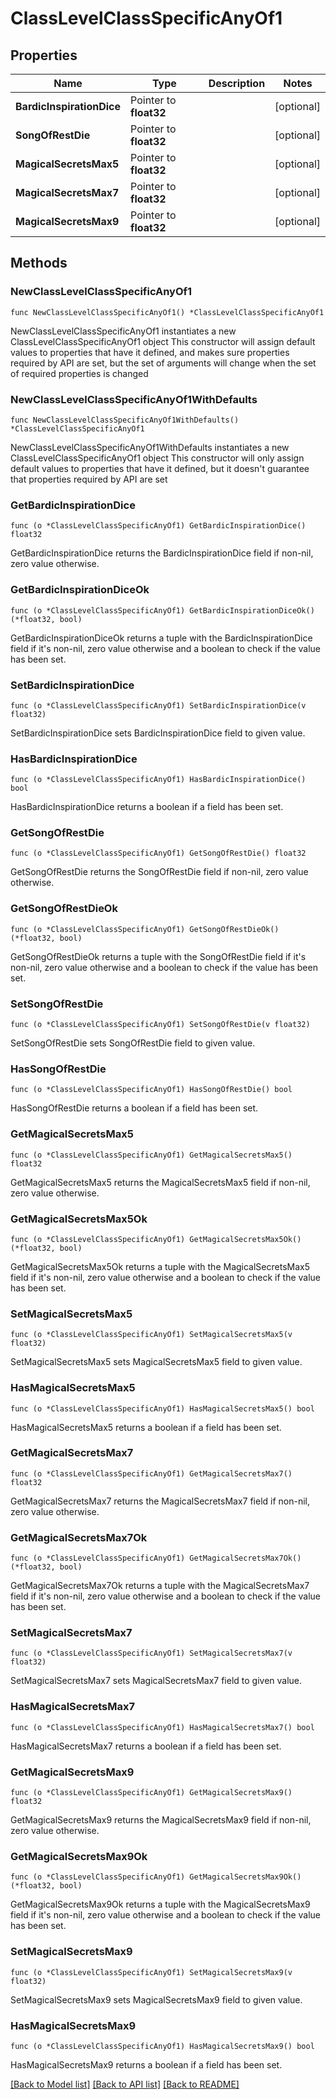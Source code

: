# ClassLevelClassSpecificAnyOf1

## Properties

Name | Type | Description | Notes
------------ | ------------- | ------------- | -------------
**BardicInspirationDice** | Pointer to **float32** |  | [optional] 
**SongOfRestDie** | Pointer to **float32** |  | [optional] 
**MagicalSecretsMax5** | Pointer to **float32** |  | [optional] 
**MagicalSecretsMax7** | Pointer to **float32** |  | [optional] 
**MagicalSecretsMax9** | Pointer to **float32** |  | [optional] 

## Methods

### NewClassLevelClassSpecificAnyOf1

`func NewClassLevelClassSpecificAnyOf1() *ClassLevelClassSpecificAnyOf1`

NewClassLevelClassSpecificAnyOf1 instantiates a new ClassLevelClassSpecificAnyOf1 object
This constructor will assign default values to properties that have it defined,
and makes sure properties required by API are set, but the set of arguments
will change when the set of required properties is changed

### NewClassLevelClassSpecificAnyOf1WithDefaults

`func NewClassLevelClassSpecificAnyOf1WithDefaults() *ClassLevelClassSpecificAnyOf1`

NewClassLevelClassSpecificAnyOf1WithDefaults instantiates a new ClassLevelClassSpecificAnyOf1 object
This constructor will only assign default values to properties that have it defined,
but it doesn't guarantee that properties required by API are set

### GetBardicInspirationDice

`func (o *ClassLevelClassSpecificAnyOf1) GetBardicInspirationDice() float32`

GetBardicInspirationDice returns the BardicInspirationDice field if non-nil, zero value otherwise.

### GetBardicInspirationDiceOk

`func (o *ClassLevelClassSpecificAnyOf1) GetBardicInspirationDiceOk() (*float32, bool)`

GetBardicInspirationDiceOk returns a tuple with the BardicInspirationDice field if it's non-nil, zero value otherwise
and a boolean to check if the value has been set.

### SetBardicInspirationDice

`func (o *ClassLevelClassSpecificAnyOf1) SetBardicInspirationDice(v float32)`

SetBardicInspirationDice sets BardicInspirationDice field to given value.

### HasBardicInspirationDice

`func (o *ClassLevelClassSpecificAnyOf1) HasBardicInspirationDice() bool`

HasBardicInspirationDice returns a boolean if a field has been set.

### GetSongOfRestDie

`func (o *ClassLevelClassSpecificAnyOf1) GetSongOfRestDie() float32`

GetSongOfRestDie returns the SongOfRestDie field if non-nil, zero value otherwise.

### GetSongOfRestDieOk

`func (o *ClassLevelClassSpecificAnyOf1) GetSongOfRestDieOk() (*float32, bool)`

GetSongOfRestDieOk returns a tuple with the SongOfRestDie field if it's non-nil, zero value otherwise
and a boolean to check if the value has been set.

### SetSongOfRestDie

`func (o *ClassLevelClassSpecificAnyOf1) SetSongOfRestDie(v float32)`

SetSongOfRestDie sets SongOfRestDie field to given value.

### HasSongOfRestDie

`func (o *ClassLevelClassSpecificAnyOf1) HasSongOfRestDie() bool`

HasSongOfRestDie returns a boolean if a field has been set.

### GetMagicalSecretsMax5

`func (o *ClassLevelClassSpecificAnyOf1) GetMagicalSecretsMax5() float32`

GetMagicalSecretsMax5 returns the MagicalSecretsMax5 field if non-nil, zero value otherwise.

### GetMagicalSecretsMax5Ok

`func (o *ClassLevelClassSpecificAnyOf1) GetMagicalSecretsMax5Ok() (*float32, bool)`

GetMagicalSecretsMax5Ok returns a tuple with the MagicalSecretsMax5 field if it's non-nil, zero value otherwise
and a boolean to check if the value has been set.

### SetMagicalSecretsMax5

`func (o *ClassLevelClassSpecificAnyOf1) SetMagicalSecretsMax5(v float32)`

SetMagicalSecretsMax5 sets MagicalSecretsMax5 field to given value.

### HasMagicalSecretsMax5

`func (o *ClassLevelClassSpecificAnyOf1) HasMagicalSecretsMax5() bool`

HasMagicalSecretsMax5 returns a boolean if a field has been set.

### GetMagicalSecretsMax7

`func (o *ClassLevelClassSpecificAnyOf1) GetMagicalSecretsMax7() float32`

GetMagicalSecretsMax7 returns the MagicalSecretsMax7 field if non-nil, zero value otherwise.

### GetMagicalSecretsMax7Ok

`func (o *ClassLevelClassSpecificAnyOf1) GetMagicalSecretsMax7Ok() (*float32, bool)`

GetMagicalSecretsMax7Ok returns a tuple with the MagicalSecretsMax7 field if it's non-nil, zero value otherwise
and a boolean to check if the value has been set.

### SetMagicalSecretsMax7

`func (o *ClassLevelClassSpecificAnyOf1) SetMagicalSecretsMax7(v float32)`

SetMagicalSecretsMax7 sets MagicalSecretsMax7 field to given value.

### HasMagicalSecretsMax7

`func (o *ClassLevelClassSpecificAnyOf1) HasMagicalSecretsMax7() bool`

HasMagicalSecretsMax7 returns a boolean if a field has been set.

### GetMagicalSecretsMax9

`func (o *ClassLevelClassSpecificAnyOf1) GetMagicalSecretsMax9() float32`

GetMagicalSecretsMax9 returns the MagicalSecretsMax9 field if non-nil, zero value otherwise.

### GetMagicalSecretsMax9Ok

`func (o *ClassLevelClassSpecificAnyOf1) GetMagicalSecretsMax9Ok() (*float32, bool)`

GetMagicalSecretsMax9Ok returns a tuple with the MagicalSecretsMax9 field if it's non-nil, zero value otherwise
and a boolean to check if the value has been set.

### SetMagicalSecretsMax9

`func (o *ClassLevelClassSpecificAnyOf1) SetMagicalSecretsMax9(v float32)`

SetMagicalSecretsMax9 sets MagicalSecretsMax9 field to given value.

### HasMagicalSecretsMax9

`func (o *ClassLevelClassSpecificAnyOf1) HasMagicalSecretsMax9() bool`

HasMagicalSecretsMax9 returns a boolean if a field has been set.


[[Back to Model list]](../README.md#documentation-for-models) [[Back to API list]](../README.md#documentation-for-api-endpoints) [[Back to README]](../README.md)


